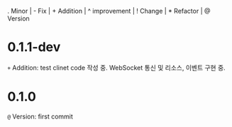 . Minor | - Fix | + Addition | ^ improvement | ! Change | * Refactor | @ Version

# 0.1.1-dev
`+` Addition: test clinet code 작성 중.
    WebSocket 통신 및 리소스, 이벤트 구현 중.
    
# 0.1.0
`@` Version: first commit
